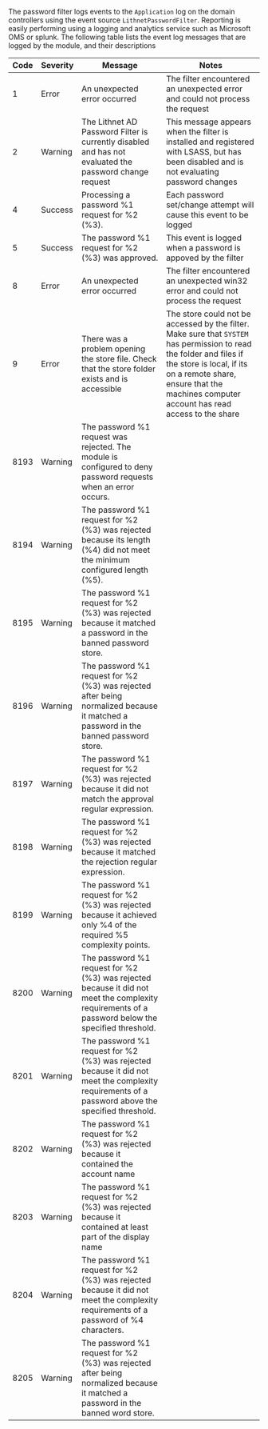 The password filter logs events to the `Application` log on the domain controllers using the event source `LithnetPasswordFilter`. Reporting is easily performing using a logging and analytics service such as Microsoft OMS or splunk. The following table lists the event log messages that are logged by the module, and their descriptions

| Code | Severity | Message | Notes |
| --- | --- | --- | --- |
| 1 | Error | An unexpected error occurred | The filter encountered an unexpected error and could not process the request |
| 2 | Warning | The Lithnet AD Password Filter is currently disabled and has not evaluated the password change request | This message appears when the filter is installed and registered with LSASS, but has been disabled and is not evaluating password changes |
| 4 | Success | Processing a password %1 request for %2 (%3). | Each password set/change attempt will cause this event to be logged |
| 5 | Success | The password %1 request for %2 (%3) was approved. | This event is logged when a password is appoved by the filter |
| 8 | Error | An unexpected error occurred | The filter encountered an unexpected win32 error and could not process the request | |
| 9 | Error | There was a problem opening the store file. Check that the store folder exists and is accessible | The store could not be accessed by the filter. Make sure that `SYSTEM` has permission to read the folder and files if the store is local, if its on a remote share, ensure that the machines computer account has read access to the share |
| 8193 | Warning | The password %1 request was rejected. The module is configured to deny password requests when an error occurs. |  | 
| 8194 | Warning | The password %1 request for %2 (%3) was rejected because its length (%4) did not meet the minimum configured length (%5). |
| 8195 | Warning | The password %1 request for %2 (%3) was rejected because it matched a password in the banned password store. | | 
| 8196 | Warning | The password %1 request for %2 (%3) was rejected after being normalized because it matched a password in the banned password store. | |
| 8197 | Warning | The password %1 request for %2 (%3) was rejected because it did not match the approval regular expression. | | 
| 8198 | Warning | The password %1 request for %2 (%3) was rejected because it matched the rejection regular expression. | |
| 8199 | Warning | The password %1 request for %2 (%3) was rejected because it achieved only %4 of the required %5 complexity points. | | 
| 8200 | Warning | The password %1 request for %2 (%3) was rejected because it did not meet the complexity requirements of a password below the specified threshold. | | 
| 8201 | Warning | The password %1 request for %2 (%3) was rejected because it did not meet the complexity requirements of a password above the specified threshold. | | 
| 8202 | Warning | The password %1 request for %2 (%3) was rejected because it contained the account name | |
| 8203 | Warning | The password %1 request for %2 (%3) was rejected because it contained at least part of the display name | |
| 8204 | Warning | The password %1 request for %2 (%3) was rejected because it did not meet the complexity requirements of a password of %4 characters. | | 
| 8205 | Warning | The password %1 request for %2 (%3) was rejected after being normalized because it matched a password in the banned word store. | |


